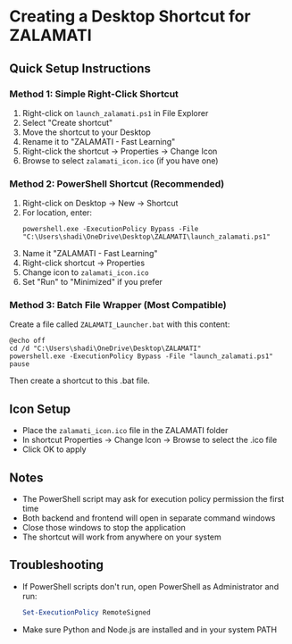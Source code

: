 # Creating a Desktop Shortcut for ZALAMATI

## Quick Setup Instructions

### Method 1: Simple Right-Click Shortcut
1. Right-click on `launch_zalamati.ps1` in File Explorer
2. Select "Create shortcut"
3. Move the shortcut to your Desktop
4. Rename it to "ZALAMATI - Fast Learning"
5. Right-click the shortcut → Properties → Change Icon
6. Browse to select `zalamati_icon.ico` (if you have one)

### Method 2: PowerShell Shortcut (Recommended)
1. Right-click on Desktop → New → Shortcut
2. For location, enter:
   ```
   powershell.exe -ExecutionPolicy Bypass -File "C:\Users\shadi\OneDrive\Desktop\ZALAMATI\launch_zalamati.ps1"
   ```
3. Name it "ZALAMATI - Fast Learning"
4. Right-click shortcut → Properties
5. Change icon to `zalamati_icon.ico`
6. Set "Run" to "Minimized" if you prefer

### Method 3: Batch File Wrapper (Most Compatible)
Create a file called `ZALAMATI_Launcher.bat` with this content:
```batch
@echo off
cd /d "C:\Users\shadi\OneDrive\Desktop\ZALAMATI"
powershell.exe -ExecutionPolicy Bypass -File "launch_zalamati.ps1"
pause
```

Then create a shortcut to this .bat file.

## Icon Setup
- Place the `zalamati_icon.ico` file in the ZALAMATI folder
- In shortcut Properties → Change Icon → Browse to select the .ico file
- Click OK to apply

## Notes
- The PowerShell script may ask for execution policy permission the first time
- Both backend and frontend will open in separate command windows
- Close those windows to stop the application
- The shortcut will work from anywhere on your system

## Troubleshooting
- If PowerShell scripts don't run, open PowerShell as Administrator and run:
  ```powershell
  Set-ExecutionPolicy RemoteSigned
  ```
- Make sure Python and Node.js are installed and in your system PATH
